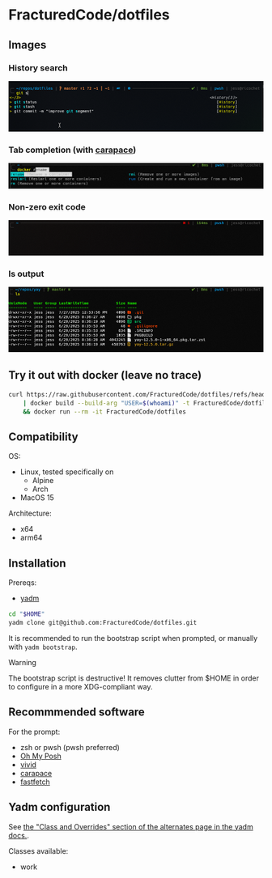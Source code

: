 # FracturedCode/dotfiles

## Images

### History search
![history search](prompt-1.png)
### Tab completion (with [carapace](https://github.com/carapace-sh/carapace-bin))
![carapace completion](prompt-2.png)
### Non-zero exit code
![non-zero exit from home](prompt-3.png)
### ls output
![ls](prompt-4.png)

## Try it out with docker (leave no trace)

```sh
curl https://raw.githubusercontent.com/FracturedCode/dotfiles/refs/heads/master/Dockerfile \
	| docker build --build-arg "USER=$(whoami)" -t FracturedCode/dotfiles -f - . \
	&& docker run --rm -it FracturedCode/dotfiles
```

## Compatibility

OS:
- Linux, tested specifically on
	- Alpine
	- Arch
- MacOS 15

Architecture:
- x64
- arm64

## Installation

Prereqs:
- [yadm](https://yadm.io/docs/install)

```sh
cd "$HOME"
yadm clone git@github.com:FracturedCode/dotfiles.git
```

It is recommended to run the bootstrap script when prompted, or manually with `yadm bootstrap`.

> [!WARNING]
> The bootstrap script is destructive! It removes clutter from $HOME in order to configure in a more XDG-compliant way.

## Recommmended software

For the prompt:
- zsh or pwsh (pwsh preferred)
- [Oh My Posh](https://ohmyposh.dev/)
- [vivid](https://github.com/sharkdp/vivid)
- [carapace](https://github.com/carapace-sh/carapace-bin)
- [fastfetch](https://github.com/fastfetch-cli/fastfetch)


## Yadm configuration

See [the "Class and Overrides" section of the alternates page in the yadm docs.](https://yadm.io/docs/alternates#).

Classes available:
- work